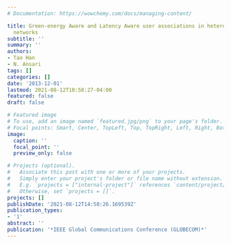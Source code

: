 ```yaml
---
# Documentation: https://wowchemy.com/docs/managing-content/

title: Green-energy Aware and Latency Aware user associations in heterogeneous cellular
  networks
subtitle: ''
summary: ''
authors:
- Tao Han
- N. Ansari
tags: []
categories: []
date: '2013-12-01'
lastmod: 2021-08-12T10:58:27-04:00
featured: false
draft: false

# Featured image
# To use, add an image named `featured.jpg/png` to your page's folder.
# Focal points: Smart, Center, TopLeft, Top, TopRight, Left, Right, BottomLeft, Bottom, BottomRight.
image:
  caption: ''
  focal_point: ''
  preview_only: false

# Projects (optional).
#   Associate this post with one or more of your projects.
#   Simply enter your project's folder or file name without extension.
#   E.g. `projects = ["internal-project"]` references `content/project/deep-learning/index.md`.
#   Otherwise, set `projects = []`.
projects: []
publishDate: '2021-08-12T14:58:26.169539Z'
publication_types:
- '1'
abstract: ''
publication: '*IEEE Global Communications Conference (GLOBECOM)*'
---
```

